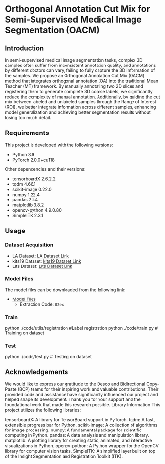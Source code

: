 # Orthogonal Annotation Cut Mix for Semi-Supervised Medical Image Segmentation (OACM)

## Introduction
In semi-supervised medical image segmentation tasks, complex 3D samples often suffer from inconsistent annotation quality, and annotations by different doctors can vary, failing to fully capture the 3D information of the samples. We propose an Orthogonal Annotation Cut Mix (OACM) method that integrates orthogonal annotation (OA) into the traditional Mean Teacher (MT) framework. By manually annotating two 2D slices and registering them to generate complete 3D coarse labels, we significantly reduce the complexity of manual annotation. Additionally, by guiding the cut mix between labeled and unlabeled samples through the Range of Interest (ROI), we better integrate information across different samples, enhancing model generalization and achieving better segmentation results without losing too much detail.

## Requirements
This project is developed with the following versions:

- Python 3.9
- PyTorch 2.0.0+cu118

Other dependencies and their versions:
- tensorboardX 2.6.2.2
- tqdm 4.66.1
- scikit-image 0.22.0
- numpy 1.22.4
- pandas 2.1.4
- matplotlib 3.8.2
- opencv-python 4.9.0.80
- SimpleITK 2.3.1

## Usage
### Dataset Acquisition
- LA Dataset: [LA Dataset Link](https://github.com/yulequan/UA-MT/tree/master/data)
- kits19 Dataset: [kits19 Dataset Link](https://paperswithcode.com/dataset/kits19)
- Lits Dataset: [Lits Dataset Link](https://paperswithcode.com/dataset/lits17)
### Model Files
The model files can be downloaded from the following link:
- [Model Files](https://pan.baidu.com/s/19qFfX5eveS_yqRTK8s5Wuw?pwd=02ex)
  - Extraction Code: `02ex`

### Train
python ./code/utils/registration   #Label registration
python ./code/train.py  # Training on  dataset
### Test
python ./code/test.py  # Testing on  dataset

## Acknowledgements

We would like to express our gratitude to the Desco and Bidirectional Copy-Paste (BCP) teams for their inspiring work and valuable contributions. Their provided code and assistance have significantly influenced our project and helped shape its development. Thank you for your support and the foundational work that made this research possible.
Library Information
This project utilizes the following libraries:

tensorboardX: A library for TensorBoard support in PyTorch.
tqdm: A fast, extensible progress bar for Python.
scikit-image: A collection of algorithms for image processing.
numpy: A fundamental package for scientific computing in Python.
pandas: A data analysis and manipulation library.
matplotlib: A plotting library for creating static, animated, and interactive visualizations in Python.
opencv-python: A Python wrapper for the OpenCV library for computer vision tasks.
SimpleITK: A simplified layer built on top of the Insight Segmentation and Registration Toolkit (ITK).
